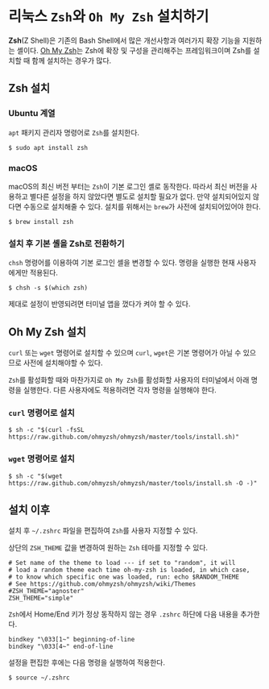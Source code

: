 # 리눅스 `Zsh`와 `Oh My Zsh` 설치하기

**Zsh**(Z Shell)은 기존의 Bash Shell에서 많은 개선사항과 여러가지 확장 기능을 지원하는 셸이다. [Oh My Zsh](https://ohmyz.sh)는 Zsh에 확장 및 구성을 관리해주는 프레임워크이며 Zsh를 설치할 때 함께 설치하는 경우가 많다.

## Zsh 설치

### Ubuntu 계열

`apt` 패키지 관리자 명령어로 `Zsh`를 설치한다.

```shell
$ sudo apt install zsh
```

### macOS

macOS의 최신 버전 부터는 `Zsh`이 기본 로그인 셸로 동작한다. 따라서 최신 버전을 사용하고 별다른 설정을 하지 않았다면 별도로 설치할 필요가 없다. 만약 설치되어있지 않다면 수동으로 설치해줄 수 있다. 설치를 위해서는 `brew`가 사전에 설치되어있어야 한다.

```shell
$ brew install zsh
```

### 설치 후 기본 셸을 Zsh로 전환하기

`chsh` 명령어를 이용하여 기본 로그인 셸을 변경할 수 있다. 명령을 실행한 현재 사용자에게만 적용된다.

```shell
$ chsh -s $(which zsh)
```

제대로 설정이 반영되려면 터미널 앱을 껐다가 켜야 할 수 있다.

## Oh My Zsh 설치

`curl` 또는 `wget` 명령어로 설치할 수 있으며 `curl`, `wget`은 기본 명령어가 아닐 수 있으므로 사전에 설치해야할 수 있다.

`Zsh`를 활성화할 때와 마찬가지로 `Oh My Zsh`를 활성화할 사용자의 터미널에서 아래 명령을 실행한다. 다른 사용자에도 적용하려면 각자 명령을 실행해야 한다.

### `curl` 명령어로 설치

```shell
$ sh -c "$(curl -fsSL https://raw.github.com/ohmyzsh/ohmyzsh/master/tools/install.sh)"
```

### `wget` 명령어로 설치

```shell
$ sh -c "$(wget https://raw.github.com/ohmyzsh/ohmyzsh/master/tools/install.sh -O -)"
```

## 설치 이후

설치 후 `~/.zshrc` 파일을 편집하여 `Zsh`를 사용자 지정할 수 있다.

상단의 `ZSH_THEME` 값을 변경하여 원하는 `Zsh` 테마를 지정할 수 있다.

```shell
# Set name of the theme to load --- if set to "random", it will
# load a random theme each time oh-my-zsh is loaded, in which case,
# to know which specific one was loaded, run: echo $RANDOM_THEME
# See https://github.com/ohmyzsh/ohmyzsh/wiki/Themes
#ZSH_THEME="agnoster"
ZSH_THEME="simple"
```

`Zsh`에서 Home/End 키가 정상 동작하지 않는 경우 `.zshrc` 하단에 다음 내용을 추가한다.

```shell
bindkey "\033[1~" beginning-of-line
bindkey "\033[4~" end-of-line
```

설정을 편집한 후에는 다음 명령을 실행하여 적용한다.

```shell
$ source ~/.zshrc
```
